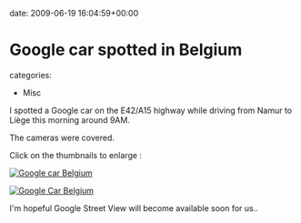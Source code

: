 


date: 2009-06-19 16:04:59+00:00


# Google car spotted in Belgium

categories:
- Misc


I spotted a Google car on the E42/A15 highway while driving from Namur to Liège this morning around 9AM.

The cameras were covered.

Click on the thumbnails to enlarge :

[![Google car Belgium](http://lh6.ggpht.com/_P90qYxe0ENQ/SjuzYn64x-I/AAAAAAAAHLg/JuU0U5CL0zo/s128/googlecar1.jpg)](http://lh6.ggpht.com/_P90qYxe0ENQ/SjuzYn64x-I/AAAAAAAAHLg/JuU0U5CL0zo/s512/googlecar1.jpg)

[![Google Car Belgium](http://lh4.ggpht.com/_P90qYxe0ENQ/Sjuzck1qSFI/AAAAAAAAHLk/NV_IYHiahSg/s128/googlecar2.jpg)](http://lh4.ggpht.com/_P90qYxe0ENQ/Sjuzck1qSFI/AAAAAAAAHLk/NV_IYHiahSg/s512/googlecar2.jpg)

I'm hopeful Google Street View will become available soon for us..


